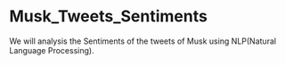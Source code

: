 # Musk_Tweets_Sentiments
We will analysis the Sentiments of the tweets of Musk using NLP(Natural Language Processing).
